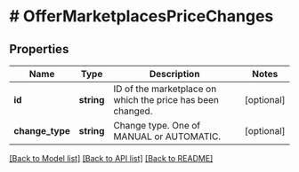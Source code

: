 # # OfferMarketplacesPriceChanges

## Properties

Name | Type | Description | Notes
------------ | ------------- | ------------- | -------------
**id** | **string** | ID of the marketplace on which the price has been changed. | [optional]
**change_type** | **string** | Change type. One of MANUAL or AUTOMATIC. | [optional]

[[Back to Model list]](../../README.md#models) [[Back to API list]](../../README.md#endpoints) [[Back to README]](../../README.md)
